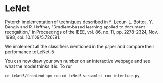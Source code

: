 # LeNet

Pytorch implementation of techniques described in Y. Lecun, L. Bottou, Y. Bengio and P. Haffner, "Gradient-based learning applied to document recognition," in Proceedings of the IEEE, vol. 86, no. 11, pp. 2278-2324, Nov. 1998, doi: 10.1109/5.726791.

We implement all the classifiers mentioned in the paper and compare their performance to LeNet-5

You can now draw your own number on an interactive webpage and see what the model thinks it is. To run

```cd LeNet5/frontend```
```npm run```
```cd LeNet5```
```streamlit run interface.py```
